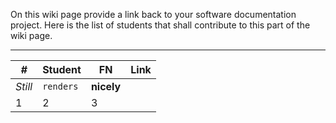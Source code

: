 On this wiki page provide a link back to your software documentation project. 
Here is the list of students that shall contribute to this part of the wiki page. 
***
*#*| Student | FN | Link |
--- | --- | --- | --- |
*Still* | `renders` | **nicely**
1 | 2 | 3